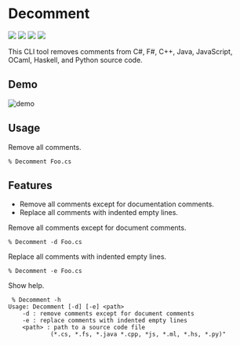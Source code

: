 # Decomment
<img src="https://img.shields.io/badge/FSharp-7.0-purple"> <img src="https://img.shields.io/badge/NUnit-3.13.3-yellow"> <img src="https://img.shields.io/badge/DotNet-7.0-green"> <img src="https://img.shields.io/badge/License-MIT-blue">



This CLI tool removes comments from C#, F#, C++, Java, JavaScript, OCaml, Haskell, 
and Python source code. 

## Demo
<img src="https://github.com/hirotk/Decomment/assets/6882458/5d5bfaf8-fa15-4a17-9101-14020cc6240c" alt="demo" style="max-width:100%">


## Usage
Remove all comments.
```
% Decomment Foo.cs
```

## Features
- Remove all comments except for documentation comments.
- Replace all comments with indented empty lines.


Remove all comments except for document comments.
```
% Decomment -d Foo.cs
```

Replace all comments with indented empty lines.
```
% Decomment -e Foo.cs
```

Show help.
```
 % Decomment -h
Usage: Decomment [-d] [-e] <path>
    -d : remove comments except for document comments
    -e : replace comments with indented empty lines 
    <path> : path to a source code file
            (*.cs, *.fs, *.java *.cpp, *js, *.ml, *.hs, *.py)"

```

